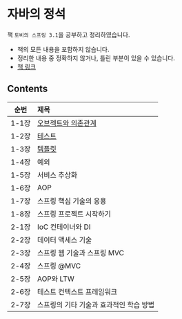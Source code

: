 # 자바의 정석

책 `토비의 스프링 3.1`을 공부하고 정리하였습니다.

- 책의 모든 내용을 포함하지 않습니다.
- 정리한 내용 중 정확하지 않거나, 틀린 부분이 있을 수 있습니다.
- [책 링크](http://www.kyobobook.co.kr/product/detailViewKor.laf?ejkGb=KOR&mallGb=KOR&barcode=9788960773431&orderClick=LAG&Kc=)

## Contents

| 순번  | 제목                                                                                                                                                                                                                                         |
| :---: | :------------------------------------------------------------------------------------------------------------------------------------------------------------------------------------------------------------------------------------------- |
| 1-1장 | [오브젝트와 의존관계](https://github.com/0xe82de/Study/tree/main/Spring/%ED%86%A0%EB%B9%84%EC%9D%98%20%EC%8A%A4%ED%94%84%EB%A7%81%203.1/1-1%EC%9E%A5%20%EC%98%A4%EB%B8%8C%EC%A0%9D%ED%8A%B8%EC%99%80%20%EC%9D%98%EC%A1%B4%EA%B4%80%EA%B3%84) |
| 1-2장 | [테스트](https://github.com/0xe82de/Study/tree/main/Spring/%ED%86%A0%EB%B9%84%EC%9D%98%20%EC%8A%A4%ED%94%84%EB%A7%81%203.1/1-2%EC%9E%A5%20%ED%85%8C%EC%8A%A4%ED%8A%B8)                                                                       |
| 1-3장 | [템플릿](https://github.com/0xe82de/Study/tree/main/Spring/%ED%86%A0%EB%B9%84%EC%9D%98%20%EC%8A%A4%ED%94%84%EB%A7%81%203.1/1-3%EC%9E%A5%20%ED%85%9C%ED%94%8C%EB%A6%BF)                                                                       |
| 1-4장 | 예외                                                                                                                                                                                                                                         |
| 1-5장 | 서비스 추상화                                                                                                                                                                                                                                |
| 1-6장 | AOP                                                                                                                                                                                                                                          |
| 1-7장 | 스프링 핵심 기술의 응용                                                                                                                                                                                                                      |
| 1-8장 | 스프링 프로젝트 시작하기                                                                                                                                                                                                                     |
| 2-1장 | IoC 컨테이너와 DI                                                                                                                                                                                                                            |
| 2-2장 | 데이터 액세스 기술                                                                                                                                                                                                                           |
| 2-3장 | 스프링 웹 기술과 스프링 MVC                                                                                                                                                                                                                  |
| 2-4장 | 스프링 @MVC                                                                                                                                                                                                                                  |
| 2-5장 | AOP와 LTW                                                                                                                                                                                                                                    |
| 2-6장 | 테스트 컨텍스트 프레임워크                                                                                                                                                                                                                   |
| 2-7장 | 스프링의 기타 기술과 효과적인 학습 방법                                                                                                                                                                                                      |
